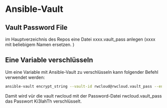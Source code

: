 # Ansible-Vault

## Vault Password File
im Hauptverzeichnis des Repos eine Datei xxxx.vault_pass anlegen (xxxx mit beliebigem Namen ersetzen.
)

## Eine Variable verschlüsseln

Um eine Variable mit Ansible-Vault zu verschlüsseln kann folgender Befehl verwendet werden:

``` sh title="Beispiel Passwort verschlüsseln"
ansible-vault encrypt_string --vault-id rwcloud@rwcloud.vault_pass --encrypt-vault-id rwcloud 'Ki3lahTh' --name 'support_user_password'
```
Damit wird vür die vault rwcloud mit der Password-Datei rwcloud.vault_pass das Passwort Ki3lahTh verschlüsselt.